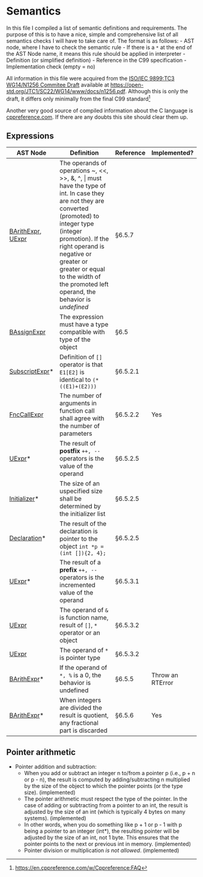 # Semantics

In this file I compiled a list of semantic definitions and requirements. The purpose of this is to have a nice, simple and comprehensive 
list of all semantics checks I will have to take care of. The format is as follows:
    - AST node, where I have to check the semantic rule
        - If there is a `*` at the end of the AST Node name, it means this rule should be applied in interpreter
    - Definition (or simplified definition)
    - Reference in the C99 specification
    - Implementation check (empty = no)

All information in this file were acquired from the [ISO/IEC 9899:TC3 WG14/N1256 Commitee Draft](https://open-std.org/JTC1/SC22/WG14/www/docs/n1256.pdf)
available at https://open-std.org/JTC1/SC22/WG14/www/docs/n1256.pdf. Although this is only the draft, it differs only minimally from the final C99
standard[^1]

Another very good source of compiled information about the C language is [cppreference.com](https://en.cppreference.com/w/c/language). If there are any doubts this site
should clear them up.

## Expressions
|            AST Node                                         |          Definition                                                      | Reference | Implemented? |
|-------------------------------------------------------------|--------------------------------------------------------------------------|-----------|--------------|
| [BArithExpr](./src/ast/expr.js), [UExpr](./src/ast/expr.js) | The operands of operations ~, <<, >>, &, ^, \| must have the type of int. In case they are not they are converted (promoted) to integer type (integer promotion). If the right operand is negative or greater or greater or equal to the width of the promoted left operand, the behavior is *undefined* | §6.5.7 | |
| [BAssignExpr](./src/ast/expr.js) | The expression must have a type compatible with type of the object | §6.5 | |
| [SubscriptExpr](./src/ast/expr.js)\* | Definition of `[]` operator is that `E1[E2]` is identical to `(*((E1)+(E2)))` | §6.5.2.1 | |
| [FncCallExpr](./src/ast/expr.js) | The number of arguments in function call shall agree with the number of parameters | §6.5.2.2 | Yes |
| [UExpr](./src/ast/expr.js)\* | The result of **postfix** `++, --` operators is the value of the operand | §6.5.2.5 | |
| [Initializer](./src/ast/declaration.js)\* | The size of an uspecified size shall be determined by the initializer list | §6.5.2.5 | |
| [Declaration](./src/ast/declaration.js)\* | The result of the declaration is pointer to the object `int *p = (int []){2, 4};` | §6.5.2.5 | |
| [UExpr](./src/ast/expr.js)\* | The result of a **prefix** `++, --` operators is the incremented value of the operand | §6.5.3.1 | |
| [UExpr](./src/ast/expr.js) | The operand of `&` is function name, result of `[]`, `*` operator or an object | §6.5.3.2 | |
| [UExpr](./src/ast/expr.js) | The operand of `*` is pointer type | §6.5.3.2 | |
| [BArithExpr](./src/ast/expr.js)\* | If the operand of `*, %` is a 0, the behavior is undefined | §6.5.5 | Throw an RTError | 
| [BArithExpr](./src/ast/expr.js)\* | When integers are divided the result is quotient, any fractional part is discarded | §6.5.6 | Yes |

## Pointer arithmetic
- Pointer addition and subtraction:
    - When you add or subtract an integer n to/from a pointer p (i.e., p + n or p - n), the result is computed by adding/subtracting n multiplied by the size of the object to which the pointer points (or the type size). (implemented)
    - The pointer arithmetic must respect the type of the pointer. In the case of adding or subtracting from a pointer to an int, the result is adjusted by the size of an int (which is typically 4 bytes on many systems). (implemented)
    - In other words, when you do something like p + 1 or p - 1 with p being a pointer to an integer (int\*), the resulting pointer will be adjusted by the size of an int, not 1 byte. This ensures that the pointer points to the next or previous int in memory. (implemented)
    - Pointer division or multiplication *is not allowed*. (implemented)

[^1]: https://en.cppreference.com/w/Cppreference:FAQ
